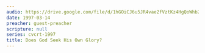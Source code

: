 ```yaml
---
audio: https://drive.google.com/file/d/1hGOiCJ6u5JR4vae2fVztKz4HgQoWhb29/view
date: 1997-03-14
preacher: guest-preacher
scripture: null
series: cvcrt-1997
title: Does God Seek His Own Glory?
---
```

